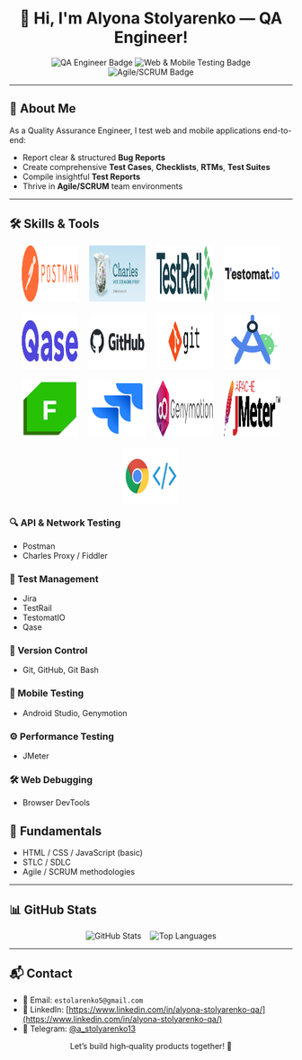 <h1 align="center">👋 Hi, I'm Alyona Stolyarenko — QA Engineer!</h1>

<p align="center">
  <img src="https://img.shields.io/badge/QA-Engineer-blue?style=for-the-badge&logo=qualityassurance" alt="QA Engineer Badge" />
  <img src="https://img.shields.io/badge/Web%20&%20Mobile%20Testing-success?style=for-the-badge&logo=googlechrome" alt="Web & Mobile Testing Badge" />
  <img src="https://img.shields.io/badge/Agile/SCRUM-blueviolet?style=for-the-badge&logo=scrumalliance" alt="Agile/SCRUM Badge" />
</p>

---

## 🧪 About Me

As a Quality Assurance Engineer, I test web and mobile applications end-to-end:
- Report clear & structured **Bug Reports**
- Create comprehensive **Test Cases**, **Checklists**, **RTMs**, **Test Suites**
- Compile insightful **Test Reports**
- Thrive in **Agile/SCRUM** team environments

---

## 🛠️ Skills & Tools

<div align="center" style="display: flex; flex-wrap: wrap; justify-content: center; gap: 20px;">
  <img src="assets/img/Postman_(software).png" alt="Postman" height="100" width="100"/>
  <img src="assets/img/226082568-0a72d438-99c3-4962-8e16-724df840d581.png" alt="Charles Proxy" height="100" width="100"/>
  <img src="assets/img/TestRail_Logo_Main_02_2x.png" alt="TestRail" height="100" width="100"/>
  <img src="assets/img/Testomat_logo.png" alt="TestomatIO" height="100" width="100"/>
  <img src="assets/img/images.png" alt="Qase" height="100" width="100"/>
  <img src="assets/img/github-logo-vector.png" alt="GitHub" height="100" width="100"/>
  <img src="assets/img/git.png" alt="Git Bash" height="100" width="100"/>
  <img src="assets/img/Screenshot 2023-05-09 at 6.13.20 PM.png" alt="Android Studio" height="100" width="100"/>
    <img src="assets/img/68747470733a2f2f312e62702e626c6f6773706f742e636f6d2f2d7750436d426f39564148552f5836524669696177466b492f4141414141414141466c592f37437262736b35456c65344f577038464c33354842722d46723744543041394c51434c63424741735948512f733.png" alt="Fiddler" height="100" width="100"/>
    <img src="assets/img/jira-logo-png_seeklogo-338597.png" alt="Jira" height="100" width="100"/>
  <img src="assets/img/095d3681d7fdc1da4e72d354a1b6c747.png" alt="Genymotion" height="100" width="100"/>
  <img src="assets/img/Apache_JMeter.png" alt="JMeter" height="100" width="100"/>
  <img src="assets/img/1_nOBgxSfY_Mjn6Y1UlAKK4w.jpg" alt="DevTools" height="100" width="100"/>
</div>


### 🔍 API & Network Testing  
- Postman   
- Charles Proxy / Fiddler  

### 🧪 Test Management  
- Jira 
- TestRail  
- TestomatIO 
- Qase  

### 🧰 Version Control  
- Git, GitHub, Git Bash  

### 📱 Mobile Testing  
- Android Studio, Genymotion  

### ⚙️ Performance Testing  
- JMeter  

### 🛠️ Web Debugging  
- Browser DevTools  

## 🧠 Fundamentals

- HTML / CSS / JavaScript (basic)
- STLC / SDLC
- Agile / SCRUM methodologies

---

## 📊 GitHub Stats

<p align="center">
  <img src="https://github-readme-stats.vercel.app/api?username=AlenaStolyarenko&show_icons=true&theme=tokyonight" alt="GitHub Stats" />
  &nbsp;&nbsp;
  <img src="https://github-readme-stats.vercel.app/api/top-langs/?username=AlenaStolyarenko&layout=compact&theme=tokyonight" alt="Top Languages" />
</p>

---

## 📬 Contact

- 📧 Email: `estolarenko5@gmail.com`  
- 💼 LinkedIn: [https://www.linkedin.com/in/alyona-stolyarenko-qa/](https://www.linkedin.com/in/alyona-stolyarenko-qa/)  
- 💬 Telegram: [@a_stolyarenko13](https://t.me/a_stolyarenko13)


<p align="center">Let’s build high‑quality products together! 🚀</p>
